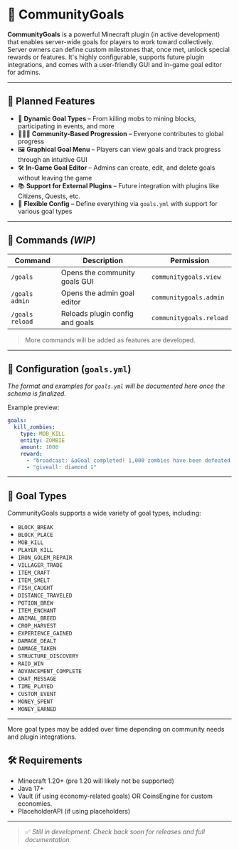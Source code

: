 # 🎯 CommunityGoals

**CommunityGoals** is a powerful Minecraft plugin (in active development) that enables server-wide goals for players to work toward collectively. Server owners can define custom milestones that, once met, unlock special rewards or features. It's highly configurable, supports future plugin integrations, and comes with a user-friendly GUI and in-game goal editor for admins.

---

## 🔮 Planned Features

* 🧩 **Dynamic Goal Types** – From killing mobs to mining blocks, participating in events, and more
* 🧑‍🤝‍🧑 **Community-Based Progression** – Everyone contributes to global progress
* 🖼️ **Graphical Goal Menu** – Players can view goals and track progress through an intuitive GUI
* 🛠️ **In-Game Goal Editor** – Admins can create, edit, and delete goals without leaving the game
* 📚 **Support for External Plugins** – Future integration with plugins like Citizens, Quests, etc.
* 🧵 **Flexible Config** – Define everything via `goals.yml` with support for various goal types

---

## 🧪 Commands *(WIP)*

| Command         | Description                     | Permission              |
| --------------- | ------------------------------- | ----------------------- |
| `/goals`        | Opens the community goals GUI   | `communitygoals.view`   |
| `/goals admin`  | Opens the admin goal editor     | `communitygoals.admin`  |
| `/goals reload` | Reloads plugin config and goals | `communitygoals.reload` |

> More commands will be added as features are developed.

---

## 📄 Configuration (`goals.yml`)

*The format and examples for `goals.yml` will be documented here once the schema is finalized.*

Example preview:

```yaml
goals:
  kill_zombies:
    type: MOB_KILL
    entity: ZOMBIE
    amount: 1000
    reward:
      - "broadcast: &aGoal completed! 1,000 zombies have been defeated!"
      - "giveall: diamond 1"
```

---

## 🧩 Goal Types

CommunityGoals supports a wide variety of goal types, including:

* `BLOCK_BREAK`
* `BLOCK_PLACE`
* `MOB_KILL`
* `PLAYER_KILL`
* `IRON_GOLEM_REPAIR`
* `VILLAGER_TRADE`
* `ITEM_CRAFT`
* `ITEM_SMELT`
* `FISH_CAUGHT`
* `DISTANCE_TRAVELED`
* `POTION_BREW`
* `ITEM_ENCHANT`
* `ANIMAL_BREED`
* `CROP_HARVEST`
* `EXPERIENCE_GAINED`
* `DAMAGE_DEALT`
* `DAMAGE_TAKEN`
* `STRUCTURE_DISCOVERY`
* `RAID_WIN`
* `ADVANCEMENT_COMPLETE`
* `CHAT_MESSAGE`
* `TIME_PLAYED`
* `CUSTOM_EVENT`
* `MONEY_SPENT`
* `MONEY_EARNED`

---

More goal types may be added over time depending on community needs and plugin integrations.

## 🛠️ Requirements

* Minecraft 1.20+ (pre 1.20 will likely not be supported)
* Java 17+
* Vault (if using economy-related goals) OR CoinsEngine for custom economies.
* PlaceholderAPI (if using placeholders)

---

> ✅ *Still in development. Check back soon for releases and full documentation.*
